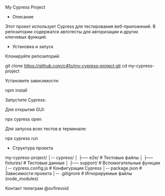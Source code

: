 My Cypress Project

- Описание

Этот проект использует Cypress для тестирования веб-приложений. В репозитории содержатся автотесты для авторизации и других ключевых функций.

- Установка и запуск

Клонируйте репозиторий:

git clone https://github.com/c4fo/my-cypress-project.git
cd my-cypress-project

Установите зависимости:

npm install

Запустите Cypress:

Для открытия GUI:

npx cypress open

Для запуска всех тестов в терминале:

npx cypress run

 - Структура проекта

my-cypress-project/
│-- cypress/
│   ├── e2e/                  # Тестовые файлы
│   ├── fixtures/             # Тестовые данные
│   ├── support/              # Вспомогательные функции
│-- cypress.config.js         # Конфигурация Cypress
│-- package.json              # Зависимости проекта
│-- .gitignore                # Игнорируемые файлы (node_modules)

Контакт телеграм @ovfirevoid
